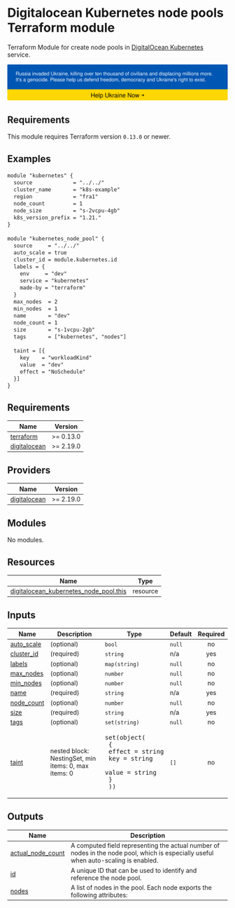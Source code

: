 # Digitalocean Kubernetes node pools Terraform module

Terraform Module for create node pools in [DigitalOcean Kubernetes](https://www.digitalocean.com/products/kubernetes) service.

[![SWUbanner](https://raw.githubusercontent.com/vshymanskyy/StandWithUkraine/main/banner2-direct.svg)](https://github.com/vshymanskyy/StandWithUkraine/blob/main/docs/README.md)

## Requirements

This module requires Terraform version `0.13.0` or newer.

## Examples

```hcl
module "kubernetes" {
  source             = "../../"
  cluster_name       = "k8s-example"
  region             = "fra1"
  node_count         = 1
  node_size          = "s-2vcpu-4gb"
  k8s_version_prefix = "1.21."
}

module "kubernetes_node_pool" {
  source     = "../../"
  auto_scale = true
  cluster_id = module.kubernetes.id
  labels = {
    env     = "dev"
    service = "kubernetes"
    made-by = "terraform"
  }
  max_nodes  = 2
  min_nodes  = 1
  name       = "dev"
  node_count = 1
  size       = "s-1vcpu-2gb"
  tags       = ["kubernetes", "nodes"]

  taint = [{
    key    = "workloadKind"
    value  = "dev"
    effect = "NoSchedule"
  }]
}
```

<!-- BEGINNING OF PRE-COMMIT-TERRAFORM DOCS HOOK -->
## Requirements

| Name | Version |
|------|---------|
| <a name="requirement_terraform"></a> [terraform](#requirement\_terraform) | >= 0.13.0 |
| <a name="requirement_digitalocean"></a> [digitalocean](#requirement\_digitalocean) | >= 2.19.0 |

## Providers

| Name | Version |
|------|---------|
| <a name="provider_digitalocean"></a> [digitalocean](#provider\_digitalocean) | >= 2.19.0 |

## Modules

No modules.

## Resources

| Name | Type |
|------|------|
| [digitalocean_kubernetes_node_pool.this](https://registry.terraform.io/providers/digitalocean/digitalocean/latest/docs/resources/kubernetes_node_pool) | resource |

## Inputs

| Name | Description | Type | Default | Required |
|------|-------------|------|---------|:--------:|
| <a name="input_auto_scale"></a> [auto\_scale](#input\_auto\_scale) | (optional) | `bool` | `null` | no |
| <a name="input_cluster_id"></a> [cluster\_id](#input\_cluster\_id) | (required) | `string` | n/a | yes |
| <a name="input_labels"></a> [labels](#input\_labels) | (optional) | `map(string)` | `null` | no |
| <a name="input_max_nodes"></a> [max\_nodes](#input\_max\_nodes) | (optional) | `number` | `null` | no |
| <a name="input_min_nodes"></a> [min\_nodes](#input\_min\_nodes) | (optional) | `number` | `null` | no |
| <a name="input_name"></a> [name](#input\_name) | (required) | `string` | n/a | yes |
| <a name="input_node_count"></a> [node\_count](#input\_node\_count) | (optional) | `number` | `null` | no |
| <a name="input_size"></a> [size](#input\_size) | (required) | `string` | n/a | yes |
| <a name="input_tags"></a> [tags](#input\_tags) | (optional) | `set(string)` | `null` | no |
| <a name="input_taint"></a> [taint](#input\_taint) | nested block: NestingSet, min items: 0, max items: 0 | <pre>set(object(<br>    {<br>      effect = string<br>      key    = string<br>      value  = string<br>    }<br>  ))</pre> | `[]` | no |

## Outputs

| Name | Description |
|------|-------------|
| <a name="output_actual_node_count"></a> [actual\_node\_count](#output\_actual\_node\_count) | A computed field representing the actual number of nodes in the node pool, which is especially useful when auto-scaling is enabled. |
| <a name="output_id"></a> [id](#output\_id) | A unique ID that can be used to identify and reference the node pool. |
| <a name="output_nodes"></a> [nodes](#output\_nodes) | A list of nodes in the pool. Each node exports the following attributes: |
<!-- END OF PRE-COMMIT-TERRAFORM DOCS HOOK -->
